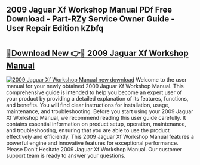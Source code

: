 ## 2009 Jaguar Xf Workshop Manual PDf Free Download - Part-RZy Service Owner Guide - User Repair Edition kZbfq

# <h2><a href="http://bc98864.oget.top/?id=2009+Jaguar+Xf+Workshop+Manual">🔗Download New 👉🔴 2009 Jaguar Xf Workshop Manual</a></h2>

[![2009 Jaguar Xf Workshop Manual new download](https://i.imgur.com/5g1atiW.png)](http://bc98864.oget.top/?id=2009+Jaguar+Xf+Workshop+Manual)
Welcome to the user manual for your newly obtained 2009 Jaguar Xf Workshop Manual. This comprehensive guide is intended to help you become an expert user of your product by providing a detailed explanation of its features, functions, and benefits. You will find clear instructions for installation, usage, maintenance, and troubleshooting. Before you start using your 2009 Jaguar Xf Workshop Manual, we recommend reading this user guide carefully. It contains essential information on product setup, operation, maintenance, and troubleshooting, ensuring that you are able to use the product effectively and efficiently. This 2009 Jaguar Xf Workshop Manual features a powerful engine and innovative features for exceptional performance. Please Don't Hesitate 2009 Jaguar Xf Workshop Manual. Our customer support team is ready to answer your questions.
